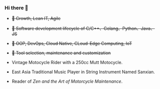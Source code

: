 ### Hi there 👋

<!--
**alanthssss/alanthssss** is a ✨ _special_ ✨ repository because its `README.md` (this file) appears on your GitHub profile.

Here are some ideas to get you started:
-->
<!-- 
- 🔭 I’m currently working on DevOps
- 🌱 I’m currently learning Cloud-Edge Computing
- 👯 I’m looking to collaborate on Cloud Native
- 🤔 I’m looking for help with Open Source
- 💬 Ask me about DevOps, CLoud Native, OOP 
- 📫 How to reach me: alanthssss@gmail.com
-->

- ~~🎺 Growth, Lean IT, Agile~~
- ~~🎸 Software development lifecycle of C/C++、Golang、Python、Java、JS~~
- ~~🥁 OOP, DevOps, Cloud Native, CLoud-Edge Computing, IoT~~
- ~~🎹 Tool selection, maintenance and customization~~

- Vintage Motocycle Rider with a 250cc Mutt Motocycle.
- East Asia Traditional Music Player in String Instrument Named Sanxian.
- Reader of _Zen and the Art of Motorcycle Maintenance_.
